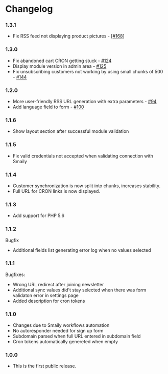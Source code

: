 # Changelog

### 1.3.1

- Fix RSS feed not displaying product pictures - [[#168](https://github.com/sendsmaily/smaily-opencart-module/issues/168)]

### 1.3.0

- Fix abandoned cart CRON getting stuck - [#124](https://github.com/sendsmaily/smaily-opencart-module/issues/124)
- Display module version in admin area - [#125](https://github.com/sendsmaily/smaily-opencart-module/issues/125)
- Fix unsubscribing customers not working by using small chunks of 500 - [#144](https://github.com/sendsmaily/smaily-opencart-module/pull/144)

### 1.2.0

- More user-friendly RSS URL generation with extra parameters - [#94](https://github.com/sendsmaily/smaily-opencart-module/pull/94)
- Add language field to form - [#100](https://github.com/sendsmaily/smaily-opencart-module/issues/100)

### 1.1.6

- Show layout section after successful module validation

### 1.1.5

- Fix valid credentials not accepted when validating connection with Smaily

### 1.1.4

- Customer synchronization is now split into chunks, increases stability.
- Full URL for CRON links is now displayed.

### 1.1.3

- Add support for PHP 5.6

### 1.1.2

Bugfix

- Additional fields list generating error log when no values selected

### 1.1.1

Bugfixes:

- Wrong URL redirect after joining newsletter
- Additional sync values did't stay selected when there was form validaton error in settings page
- Added description for cron tokens

### 1.1.0

- Changes due to Smaily workflows automation
- No autoresponder needed for sign up form
- Subdomain parsed when full URL entered in subdomain field
- Cron tokens automatically genereted when empty

### 1.0.0

- This is the first public release.
